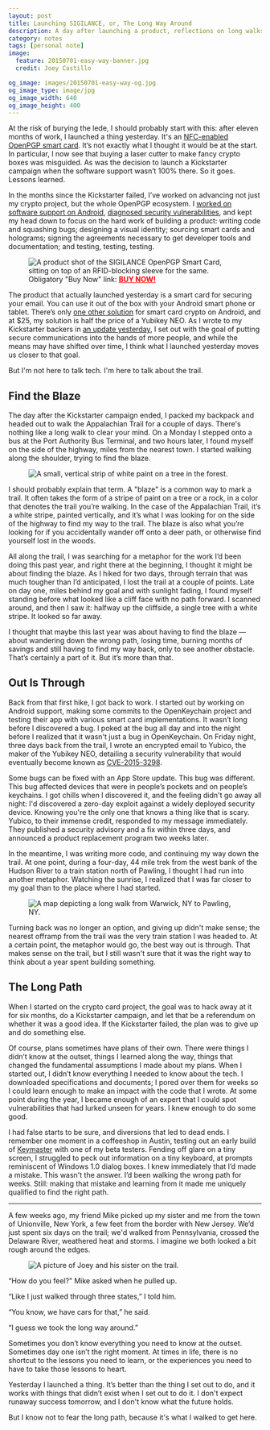 ```yaml
---
layout: post
title: Launching SIGILANCE, or, The Long Way Around
description: A day after launching a product, reflections on long walks through the forest, and the long, winding path from concept to creation. 
category: notes
tags: [personal note]
image:
  feature: 20150701-easy-way-banner.jpg
  credit: Joey Castillo

og_image: images/20150701-easy-way-og.jpg
og_image_type: image/jpg
og_image_width: 640
og_image_height: 400
---
```


At the risk of burying the lede, I should probably start with this: after eleven months of work, I launched a thing yesterday. It's an [NFC-enabled OpenPGP smart card](https://www.sigilance.com/). It’s not exactly what I thought it would be at the start. In particular, I now see that buying a laser cutter to make fancy crypto boxes was misguided. As was the decision to launch a Kickstarter campaign when the software support wasn’t 100% there. So it goes. Lessons learned. 

In the months since the Kickstarter failed, I’ve worked on advancing not just my crypto project, but the whole OpenPGP ecosystem. I [worked on software support on Android](https://github.com/open-keychain/open-keychain/pull/1278#event-305734837), [diagnosed security vulnerabilities](http://www.networkworld.com/article/2914645/microsoft-subnet/security-flaw-allows-pin-bypass-in-yubikey-neo.html), and kept my head down to focus on the hard work of building a product: writing code and squashing bugs; designing a visual identity; sourcing smart cards and holograms; signing the agreements necessary to get developer tools and documentation; and testing, testing, testing. 

<figure>
    <img src="/images/20150701-the-card.jpg" alt="A product shot of the SIGILANCE OpenPGP Smart Card, sitting on top of an RFID-blocking sleeve for the same.">
    <figcaption>Obligatory "Buy Now" link: <a href="https://www.sigilance.com/store/"><span style="color: red; font-weight: bold; text-decoration: underline;">BUY NOW!</span></a></figcaption>
</figure>

The product that actually launched yesterday is a smart card for securing your email. You can use it out of the box with your Android smart phone or tablet. There’s only [one other solution](https://www.yubico.com/products/yubikey-hardware/yubikey-neo/) for smart card crypto on Android, and at $25, my solution is half the price of a Yubikey NEO. As I wrote to my Kickstarter backers in [an update yesterday](https://www.kickstarter.com/projects/joeycastillo/signet-simple-online-privacy-cards/posts/1279936), I set out with the goal of putting secure communications into the hands of more people, and while the means may have shifted over time, I think what I launched yesterday moves us closer to that goal. 

But I'm not here to talk tech. I'm here to talk about the trail. 

## Find the Blaze

The day after the Kickstarter campaign ended, I packed my backpack and headed out to walk the Appalachian Trail for a couple of days. There's nothing like a long walk to clear your mind. On a Monday I stepped onto a bus at the Port Authority Bus Terminal, and two hours later, I found myself on the side of the highway, miles from the nearest town. I started walking along the shoulder, trying to find the blaze. 

<figure>
    <img src="/images/20150701-the-blaze.jpg" alt="A small, vertical strip of white paint on a tree in the forest.">
</figure>

I should probably explain that term. A "blaze" is a common way to mark a trail. It often takes the form of a stripe of paint on a tree or a rock, in a color that denotes the trail you’re walking. In the case of the Appalachian Trail, it’s a white stripe, painted vertically, and it’s what I was looking for on the side of the highway to find my way to the trail. The blaze is also what you’re looking for if you accidentally wander off onto a deer path, or otherwise find yourself lost in the woods. 

All along the trail, I was searching for a metaphor for the work I’d been doing this past year, and right there at the beginning, I thought it might be about finding the blaze. As I hiked for two days, through terrain that was much tougher than I’d anticipated, I lost the trail at a couple of points. Late on day one, miles behind my goal and with sunlight fading, I found myself standing before what looked like a cliff face with no path forward. I scanned around, and then I saw it: halfway up the cliffside, a single tree with a white stripe. It looked so far away. 

I thought that maybe this last year was about having to find the blaze — about wandering down the wrong path, losing time, burning months of savings and still having to find my way back, only to see another obstacle. That’s certainly a part of it. But it’s more than that. 

## Out Is Through

Back from that first hike, I got back to work. I started out by working on Android support, making some commits to the OpenKeychain project and testing their app with various smart card implementations. It wasn’t long before I discovered a bug. I poked at the bug all day and into the night before I realized that it wasn't just a bug in OpenKeychain. On Friday night, three days back from the trail, I wrote an encrypted email to Yubico, the maker of the Yubikey NEO, detailing a security vulnerability that would eventually become known as [CVE-2015-3298](https://developers.yubico.com/ykneo-openpgp/SecurityAdvisory%202015-04-14.html). 

Some bugs can be fixed with an App Store update. This bug was different. This bug affected devices that were in people’s pockets and on people’s keychains. I got chills when I discovered it, and the feeling didn't go away all night: I'd discovered a zero-day exploit against a widely deployed security device. Knowing you're the only one that knows a thing like that is scary. Yubico, to their immense credit, responded to my message immediately. They published a security advisory and a fix within three days, and announced a product replacement program two weeks later. 

In the meantime, I was writing more code, and continuing my way down the trail. At one point, during a four-day, 44 mile trek from the west bank of the Hudson River to a train station north of Pawling, I thought I had run into another metaphor. Watching the sunrise, I realized that I was far closer to my goal than to the place where I had started. 

<figure>
    <img src="/images/20150701-the-map.jpg" alt="A map depicting a long walk from Warwick, NY to Pawling, NY.">
</figure>

Turning back was no longer an option, and giving up didn't make sense; the nearest offramp from the trail was the very train station I was headed to. At a certain point, the metaphor would go, the best way out is through. That makes sense on the trail, but I still wasn't sure that it was the right way to think about a year spent building something. 

## The Long Path

When I started on the crypto card project, the goal was to hack away at it for six months, do a Kickstarter campaign, and let that be a referendum on whether it was a good idea. If the Kickstarter failed, the plan was to give up and do something else. 

Of course, plans sometimes have plans of their own. There were things I didn’t know at the outset, things I learned along the way, things that changed the fundamental assumptions I made about my plans. When I started out, I didn’t know everything I needed to know about the tech. I downloaded specifications and documents; I pored over them for weeks so I could learn enough to make an impact with the code that I wrote. At some point during the year, I became enough of an expert that I could spot vulnerabilities that had lurked unseen for years. I knew enough to do some good. 

I had false starts to be sure, and diversions that led to dead ends. I remember one moment in a coffeeshop in Austin, testing out an early build of [Keymaster](http://www.joeycastillo.com/notes/2014/12/10/explaining-keymaster/) with one of my beta testers. Fending off glare on a tiny screen, I struggled to peck out information on a tiny keyboard, at prompts reminiscent of Windows 1.0 dialog boxes. I knew immediately that I’d made a mistake. This wasn't the answer. I’d been walking the wrong path for weeks. Still: making that mistake and learning from it made me uniquely qualified to find the right path. 

----

A few weeks ago, my friend Mike picked up my sister and me from the town of Unionville, New York, a few feet from the border with New Jersey. We’d just spent six days on the trail; we'd walked from Pennsylvania, crossed the Delaware River, weathered heat and storms.  I imagine we both looked a bit rough around the edges. 

<figure>
    <img src="/images/20150701-the-long-path.jpg" alt="A picture of Joey and his sister on the trail.">
</figure>

“How do you feel?” Mike asked when he pulled up. 

“Like I just walked through three states,” I told him. 

“You know, we have cars for that,” he said. 

“I guess we took the long way around.” 

Sometimes you don’t know everything you need to know at the outset. Sometimes day one isn’t the right moment. At times in life, there is no shortcut to the lessons you need to learn, or the experiences you need to have to take those lessons to heart. 

Yesterday I launched a thing. It’s better than the thing I set out to do, and it works with things that didn’t exist when I set out to do it. I don't expect runaway success tomorrow, and I don't know what the future holds. 

But I know not to fear the long path, because it's what I walked to get here. 